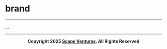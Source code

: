 # brand

---

...

---

<p align="center">
    <b>Copyright 2025 <a href="https://www.scape.ventures" target="_blank">Scape Ventures</a>. All Rights Reserved</b>
</p>
